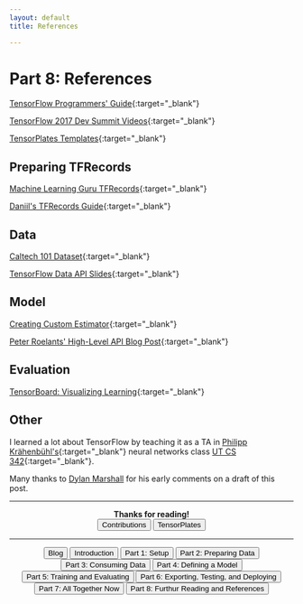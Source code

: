 ```yaml
---
layout: default
title: References

---
```


# Part 8: References

[TensorFlow Programmers' Guide](https://www.tensorflow.org/programmers_guide/){:target="_blank"}

[TensorFlow 2017 Dev Summit Videos](https://www.youtube.com/watch?v=mWl45NkFBOc&list=PLOU2XLYxmsIKGc_NBoIhTn2Qhraji53cv){:target="_blank"}

[TensorPlates Templates](https://github.com/crosleythomas/tensorplates){:target="_blank"}

## Preparing TFRecords
[Machine Learning Guru TFRecords](http://www.machinelearninguru.com/deep_learning/tensorflow/basics/tfrecord/tfrecord.html){:target="_blank"}

[Daniil's TFRecords Guide](http://warmspringwinds.github.io/tensorflow/tf-slim/2016/12/21/tfrecords-guide/){:target="_blank"}

## Data
[Caltech 101 Dataset](http://www.vision.caltech.edu/Image_Datasets/Caltech101/){:target="_blank"}

[TensorFlow Data API Slides](https://docs.google.com/presentation/d/16kHNtQslt-yuJ3w8GIx-eEH6t_AvFeQOchqGRFpAD7U/edit#slide=id.g254d08e080_0_328){:target="_blank"}

## Model
[Creating Custom Estimator](https://www.tensorflow.org/extend/estimators){:target="_blank"}

[Peter Roelants' High-Level API Blog Post](https://medium.com/onfido-tech/higher-level-apis-in-tensorflow-67bfb602e6c0){:target="_blank"}
## Evaluation
[TensorBoard: Visualizing Learning](https://www.tensorflow.org/get_started/summaries_and_tensorboard){:target="_blank"}
## Other
I learned a lot about TensorFlow by teaching it as a TA in [Philipp Kr&auml;henb&uuml;hl's](http://www.philkr.net/){:target="_blank"} neural networks class [UT CS 342](philkr.net/cs342/){:target="_blank"}.

Many thanks to [Dylan Marshall](https://www.linkedin.com/in/dylan-marshall-09423455/) for his early comments on a draft of this post.

<hr>
<div style="text-align: center;">
	<b>Thanks for reading!</b><br>
	<button onclick="window.open('https://github.com/crosleythomas/blog/issues','_blank')" class='continue-links'>Contributions</button>
	<button onclick="window.open('https://github.com/crosleythomas/tensorplates','_blank')" class='continue-links'>TensorPlates</button>
</div>
<hr>

<div style="text-align: center;">
	<button onclick="location.href='https://crosleythomas.github.io/blog/'" class='continue-links' target="_blank">Blog</button>
    <button onclick="location.href='introduction'" class='continue-links'>Introduction</button>
    <button onclick="location.href='setup'" class='continue-links'>Part 1: Setup</button>
    <button onclick="location.href='dataprep'" class='continue-links'>Part 2: Preparing Data</button>
    <button onclick="location.href='dataload'" class='continue-links'>Part 3: Consuming Data</button>
    <button onclick="location.href='model'" class='continue-links'>Part 4: Defining a Model</button>
    <button onclick="location.href='traineval'" class='continue-links'>Part 5: Training and Evaluating</button>
    <button onclick="location.href='export'" class='continue-links'>Part 6: Exporting, Testing, and Deploying</button>
    <button onclick="location.href='summary'" class='continue-links'>Part 7: All Together Now</button>
    <button onclick="location.href='references'" class='continue-links'>Part 8: Furthur Reading and References</button>
</div>